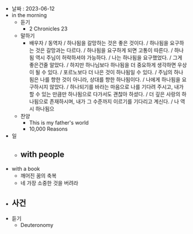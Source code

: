 - 날짜 : 2023-06-12
- in the morning
	- 듣기
		- 2 Chronicles 23
	- 말하기
		-  배우자 / 동역자 / 하나됨을 갈망하는 것은 좋은 것이다. / 하나됨을 요구하는 것은 갈망과는 다르다. / 하나됨을 요구하게 되면 고통이 따른다. / 하나됨 역시 주님이 허락하셔야 가능하다. / 나는 하나됨을 요구했었다. / 그게 좋은건줄 알았다. / 하지만 하나님보다 하나됨을 더 중요하게 생각하면 우상이 될 수 있다. / 포르노보다 더 나은 것이 하나됨일 수 있다.  / 주님의 하나됨은 나를 향한 것이 아니라, 상대를 향한 하나됨이다. / 나에게 하나됨을 요구하시지 않았다. / 하나되기를 바라는 마음으로 나를 기다려 주시고, 내가 할 수 있는 만큼만 하나됨으로 다가서도 괜찮아 하셨다. / 더 깊은 사랑의 하나됨으로 존재하시며, 내가 그 수준까지 이르기를 기다리고 계신다. / 나 역시 하나됨으
	- 찬양
		- This is my father's world
		- 10,000 Reasons
- 일
	- with people
		- 
- with a book
	- 깨어진 꿈의 축복
	- 네 가장 소중한 것을 버려라
- 사건
	- 
- 듣기
	- Deuteronomy 
